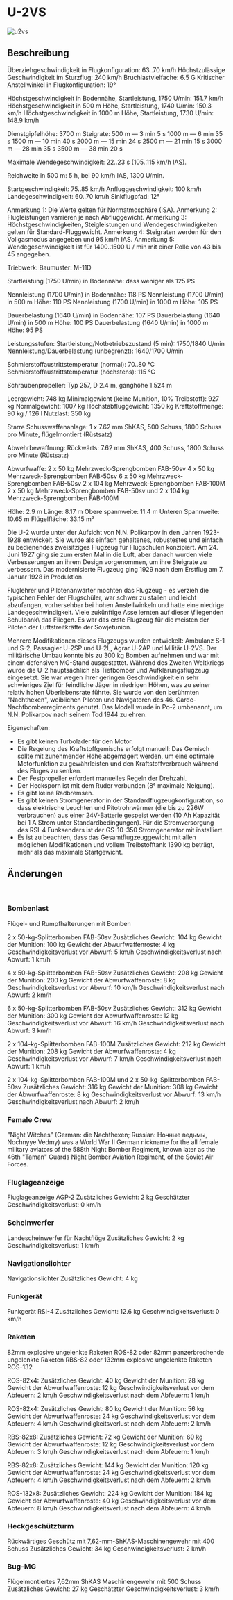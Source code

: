 ﻿# U-2VS

![u2vs](../images/u2vs.png)

## Beschreibung


Überziehgeschwindigkeit in Flugkonfiguration: 63..70 km/h
Höchstzulässige Geschwindigkeit im Sturzflug: 240 km/h
Bruchlastvielfache: 6.5 G
Kritischer Anstellwinkel in Flugkonfiguration: 19°

Höchstgeschwindigkeit in Bodennähe, Startleistung, 1750 U/min: 151.7 km/h
Höchstgeschwindigkeit in 500 m Höhe, Startleistung, 1740 U/min: 150.3 km/h
Höchstgeschwindigkeit in 1000 m Höhe, Startleistung, 1730 U/min: 148.9 km/h

Dienstgipfelhöhe: 3700 m
Steigrate:
500 m — 3 min 5 s
1000 m — 6 min 35 s
1500 m — 10 min 40 s
2000 m — 15 min 24 s
2500 m — 21 min 15 s
3000 m — 28 min 35 s
3500 m — 38 min 20 s

Maximale Wendegeschwindigkeit: 22..23 s (105..115 km/h IAS).

Reichweite in 500 m: 5 h, bei 90 km/h IAS, 1300 U/min.

Startgeschwindigkeit: 75..85 km/h
Anfluggeschwindigkeit: 100 km/h
Landegeschwindigkeit: 60..70 km/h
Sinkflugpfad: 12°

Anmerkung 1: Die Werte gelten für Normatmosphäre (ISA).
Anmerkung 2: Flugleistungen varrieren je nach Abfluggewicht.
Anmerkung 3: Höchstgeschwindigkeiten, Steigleistungen und Wendegeschwindigkeiten gelten für Standard-Fluggewicht.
Anmerkung 4: Steigraten werden für den Vollgasmodus angegeben und 95 km/h IAS.
Anmerkung 5: Wendegeschwindigkeit ist für 1400..1500 U / min mit einer Rolle von 43 bis 45 angegeben.

Triebwerk:
Baumuster: M-11D

Startleistung (1750 U/min) in Bodennähe: dass weniger als 125 PS

Nennleistung (1700 U/min) in Bodennähe: 118 PS
Nennleistung (1700 U/min) in 500 m Höhe: 110 PS
Nennleistung (1700 U/min) in 1000 m Höhe: 105 PS

Dauerbelastung (1640 U/min) in Bodennähe: 107 PS
Dauerbelastung (1640 U/min) in 500 m Höhe: 100 PS
Dauerbelastung (1640 U/min) in 1000 m Höhe: 95 PS

Leistungsstufen:
Startleistung/Notbetriebszustand (5 min): 1750/1840 U/min
Nennleistung/Dauerbelastung (unbegrenzt): 1640/1700 U/min

Schmierstoffaustrittstemperatur (normal): 70..80 °C
Schmierstoffaustrittstemperatur (höchstens): 115 °C

Schraubenpropeller:
Typ 257, D 2.4 m, ganghöhe 1.524 m

Leergewicht: 748 kg
Minimalgewicht (keine Munition, 10% Treibstoff): 927 kg
Normalgewicht: 1007 kg
Höchstabfluggewicht: 1350 kg
Kraftstoffmenge: 90 kg / 126 l
Nutzlast: 350 kg

Starre Schusswaffenanlage:
1 x 7.62 mm ShKAS, 500 Schuss, 1800 Schuss pro Minute, flügelmontiert (Rüstsatz)

Abwehrbewaffnung:
Rückwärts: 7.62 mm ShKAS, 400 Schuss, 1800 Schuss pro Minute (Rüstsatz)

Abwurfwaffe:
2 x 50 kg Mehrzweck-Sprengbomben FAB-50sv
4 x 50 kg Mehrzweck-Sprengbomben FAB-50sv
6 x 50 kg Mehrzweck-Sprengbomben FAB-50sv
2 x 104 kg Mehrzweck-Sprengbomben FAB-100M
2 x 50 kg Mehrzweck-Sprengbomben FAB-50sv und 2 x 104 kg Mehrzweck-Sprengbomben FAB-100M

Höhe: 2.9 m
Länge: 8.17 m
Obere spannweite: 11.4 m
Unteren Spannweite: 10.65 m
Flügelfläche: 33.15 m²

Die U-2 wurde unter der Aufsicht von N.N. Polikarpov in den Jahren 1923-1928 entwickelt. Sie wurde als einfach gehaltenes, robustestes und einfach zu bedienendes zweisitziges Flugzeug für Flugschulen konzipiert. Am 24. Juni 1927 ging sie zum ersten Mal in die Luft, aber danach wurden viele Verbesserungen an ihrem Design vorgenommen, um ihre Steigrate zu verbessern. Das modernisierte Flugzeug ging 1929 nach dem Erstflug am 7. Januar 1928 in Produktion.

Fluglehrer und Pilotenanwärter mochten das Flugzeug - es verzieh die typischen Fehler der Flugschüler, war schwer zu stallen und leicht abzufangen, vorhersehbar bei hohen Anstellwinkeln und hatte eine niedrige Landegeschwindigkeit. Viele zukünftige Asse lernten auf dieser \fliegenden Schulbank\ das Fliegen. Es war das erste Flugzeug für die meisten der Piloten der Luftstreitkräfte der Sowjetunion.

Mehrere Modifikationen dieses Flugzeugs wurden entwickelt: Ambulanz S-1 und S-2, Passagier U-2SP und U-2L, Agrar U-2AP und Militär U-2VS. Der militärische Umbau konnte bis zu 300 kg Bomben aufnehmen und war mit einem defensiven MG-Stand ausgestattet. Während des Zweiten Weltkriegs wurde die U-2 hauptsächlich als Tiefbomber und Aufklärungsflugzeug eingesetzt. Sie war wegen ihrer geringen Geschwindigkeit ein sehr schwieriges Ziel für feindliche Jäger in niedrigen Höhen, was zu seiner relativ hohen Überlebensrate führte. Sie wurde von den berühmten "Nachthexen", weiblichen Piloten und Navigatoren des 46. Garde-Nachtbomberregiments genutzt. Das Modell wurde in Po-2 umbenannt, um N.N. Polikarpov nach seinem Tod 1944 zu ehren.

Eigenschaften:
- Es gibt keinen Turbolader für den Motor.
- Die Regelung des Kraftstoffgemischs erfolgt manuell: Das Gemisch sollte mit zunehmender Höhe abgemagert werden, um eine optimale Motorfunktion zu gewährleisten und den Kraftstoffverbrauch während des Fluges zu senken.
- Der Festpropeller erfordert manuelles Regeln der Drehzahl.
- Der Hecksporn ist mit dem Ruder verbunden (8° maximale Neigung).
- Es gibt keine Radbremsen.
- Es gibt keinen Stromgenerator in der Standardflugzeugkonfiguration, so dass elektrische Leuchten und Pitotrohrwärmer (die bis zu 226W verbrauchen) aus einer 24V-Batterie gespeist werden (10 Ah Kapazität bei 1 A Strom unter Standardbedingungen). Für die Stromversorgung des RSI-4 Funksenders ist der GS-10-350 Stromgenerator mit installiert.
- Es ist zu beachten, dass das Gesamtflugzeuggewicht mit allen möglichen Modifikationen und vollem Treibstofftank 1390 kg beträgt, mehr als das maximale Startgewicht.

## Änderungen
﻿

### Bombenlast

Flügel- und Rumpfhalterungen mit Bomben

2 x 50-kg-Splitterbomben FAB-50sv
Zusätzliches Gewicht: 104 kg
Gewicht der Munition: 100 kg
Gewicht der Abwurfwaffenroste: 4 kg
Geschwindigkeitsverlust vor Abwurf: 5 km/h
Geschwindigkeitsverlust nach Abwurf: 1 km/h

4 x 50-kg-Splitterbomben FAB-50sv
Zusätzliches Gewicht: 208 kg
Gewicht der Munition: 200 kg
Gewicht der Abwurfwaffenroste: 8 kg
Geschwindigkeitsverlust vor Abwurf: 10 km/h
Geschwindigkeitsverlust nach Abwurf: 2 km/h

6 x 50-kg-Splitterbomben FAB-50sv
Zusätzliches Gewicht: 312 kg
Gewicht der Munition: 300 kg
Gewicht der Abwurfwaffenroste: 12 kg
Geschwindigkeitsverlust vor Abwurf: 16 km/h
Geschwindigkeitsverlust nach Abwurf: 3 km/h

2 x 104-kg-Splitterbomben FAB-100M
Zusätzliches Gewicht: 212 kg
Gewicht der Munition: 208 kg
Gewicht der Abwurfwaffenroste: 4 kg
Geschwindigkeitsverlust vor Abwurf: 7 km/h
Geschwindigkeitsverlust nach Abwurf: 1 km/h

2 x 104-kg-Splitterbomben FAB-100M und 2 x 50-kg-Splitterbomben FAB-50sv
Zusätzliches Gewicht: 316 kg
Gewicht der Munition: 308 kg
Gewicht der Abwurfwaffenroste: 8 kg
Geschwindigkeitsverlust vor Abwurf: 13 km/h
Geschwindigkeitsverlust nach Abwurf: 2 km/h﻿

### Female Crew

"Night Witches" (German: die Nachthexen; Russian: Ночные ведьмы, Nochnyye Vedmy) was a World War II German nickname for the all female military aviators of the 588th Night Bomber Regiment, known later as the 46th "Taman" Guards Night Bomber Aviation Regiment, of the Soviet Air Forces.

### Fluglageanzeige

Fluglageanzeige AGP-2
Zusätzliches Gewicht: 2 kg
Geschätzter Geschwindigkeitsverlust: 0 km/h﻿

### Scheinwerfer

Landescheinwerfer für Nachtflüge
Zusätzliches Gewicht: 2 kg
Geschwindigkeitsverlust: 1 km/h﻿

### Navigationslichter

Navigationslichter
Zusätzliches Gewicht: 4 kg﻿

### Funkgerät

Funkgerät RSI-4
Zusätzliches Gewicht: 12.6 kg
Geschwindigkeitsverlust: 0 km/h﻿

### Raketen

 82mm explosive ungelenkte Raketen ROS-82 oder 82mm panzerbrechende ungelenkte Raketen RBS-82 oder 132mm explosive ungelenkte Raketen ROS-132

ROS-82x4:
Zusätzliches Gewicht: 40 kg
Gewicht der Munition: 28 kg
Gewicht der Abwurfwaffenroste: 12 kg
Geschwindigkeitsverlust vor dem Abfeuern: 2 km/h
Geschwindigkeitsverlust nach dem Abfeuern: 1 km/h

ROS-82x4:
Zusätzliches Gewicht: 80 kg
Gewicht der Munition: 56 kg
Gewicht der Abwurfwaffenroste: 24 kg
Geschwindigkeitsverlust vor dem Abfeuern: 4 km/h
Geschwindigkeitsverlust nach dem Abfeuern: 2 km/h

RBS-82x8:
Zusätzliches Gewicht: 72 kg
Gewicht der Munition: 60 kg
Gewicht der Abwurfwaffenroste: 12 kg
Geschwindigkeitsverlust vor dem Abfeuern: 3 km/h
Geschwindigkeitsverlust nach dem Abfeuern: 1 km/h

RBS-82x8:
Zusätzliches Gewicht: 144 kg
Gewicht der Munition: 120 kg
Gewicht der Abwurfwaffenroste: 24 kg
Geschwindigkeitsverlust vor dem Abfeuern: 4 km/h
Geschwindigkeitsverlust nach dem Abfeuern: 2 km/h

ROS-132x8:
Zusätzliches Gewicht: 224 kg
Gewicht der Munition: 184 kg
Gewicht der Abwurfwaffenroste: 40 kg
Geschwindigkeitsverlust vor dem Abfeuern: 8 km/h
Geschwindigkeitsverlust nach dem Abfeuern: 4 km/h﻿

### Heckgeschützturm

Rückwärtiges Geschütz mit 7,62-mm-ShKAS-Maschinengewehr mit 400 Schuss
Zusätzliches Gewicht: 34 kg
Geschwindigkeitsverlust: 2 km/h

### Bug-MG

Flügelmontiertes 7,62mm ShKAS Maschinengewehr mit 500 Schuss
Zusätzliches Gewicht: 27 kg
Geschätzter Geschwindigkeitsverlust: 3 km/h